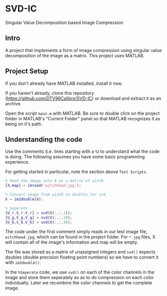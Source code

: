# SVD-IC
Singular Value Decomposition based Image Compression

## Intro
A project that implements a form of image compression using singular value
decomposition of the image as a matrix. This project uses MATLAB.

## Project Setup
If you don't already have MATLAB installed, install it now.

If you haven't already, clone this repository (https://github.com/DTV96Calibre/SVD-IC)
or download and extract it as an archive.

Open the script `main.m` with MATLAB. Be sure to double click on the project folder
in MATLAB's "Current Folder" panel so that MATLAB recognizes it as being on it's path.

## Understanding the code
Use the comments (i.e. lines starting with a `%`) to understand what the
code is doing. The following assumes you have some basic programming 
experience.

For getting started in particular, note the section above `Test Scripts`. 
```matlab
% Read the image into A as a matrix of uint8
[X,map] = imread('witchhead.jpg');

% Convert image from uint8 to doubles for svd
X = im2double(X);

% Seperate 
[U_r,S_r,V_r] = svd(X(:,:,1));
[U_g,S_g,V_g] = svd(X(:,:,2));
[U_b,S_b,V_b] = svd(X(:,:,3));
```
The code under the first comment simply reads in our test image file, `witchhead.jpg`,
which can be found in the project folder. For `*.jpg` files, X will contain all of the
image's information and map will be empty.

The file was stored as a matrix of unassigned integers and `svd()` expects doubles
(double precision floating point numbers) so we have to convert it
with `im2double()`. 

In the `%Seperate` code, we use `svd()` on each of the color channels in the image and store
them seperately so as to do compression on each color individually. Later we recombine the
color channels to get the complete image.

